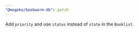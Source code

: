 ```yaml
---
"@mogeko/bookworm-db": patch
---
```


Add `priority` and use `status` instead of `state` in the `Booklist`.
